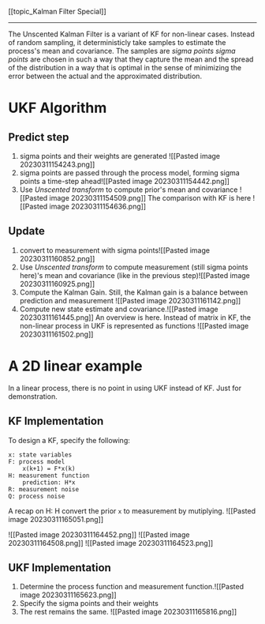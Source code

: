 [[topic_Kalman Filter Special]]
****
The Unscented Kalman Filter is a variant of KF for non-linear cases.
Instead of random sampling, it deterministicly take samples to estimate the process's mean and covariance. The samples are _sigma points_
_sigma points_ are chosen in such a way that they capture the mean and the spread of the distribution in a way that is optimal in the sense of minimizing the error between the actual and the approximated distribution.
# UKF Algorithm
## Predict step
1. sigma points and their weights are generated
![[Pasted image 20230311154243.png]]
2. sigma points are passed through the process model, forming sigma points a time-step ahead![[Pasted image 20230311154442.png]]
3. Use _Unscented transform_ to compute prior's mean and covariance ![[Pasted image 20230311154509.png]]
The comparison with KF is here
![[Pasted image 20230311154636.png]]

## Update
1. convert to measurement with sigma points![[Pasted image 20230311160852.png]]
2. Use _Unscented transform_ to compute measurement (still sigma points here)'s mean and covariance (like in the previous step)![[Pasted image 20230311160925.png]]
3. Compute the Kalman Gain. Still, the Kalman gain is a balance between prediction and measurement ![[Pasted image 20230311161142.png]]
4. Compute new state estimate and covariance.![[Pasted image 20230311161445.png]]
An overview is here.
Instead of matrix in KF, the non-linear process in UKF is represented as functions
![[Pasted image 20230311161502.png]]

# A 2D linear example
In a linear process, there is no point in using UKF instead of KF. Just for demonstration.
## KF Implementation
To design a KF, specify the following:
```
x: state variables
F: process model
	x(k+1) = F*x(k)
H: measurement function
	prediction: H*x
R: measurement noise
Q: process noise
```
A recap on H: H convert the prior `x` to measurement by mutiplying.
![[Pasted image 20230311165051.png]]

![[Pasted image 20230311164452.png]]
![[Pasted image 20230311164508.png]]
![[Pasted image 20230311164523.png]]
## UKF Implementation
1. Determine the process function and measurement function.![[Pasted image 20230311165623.png]]
2. Specify the sigma points and their weights
3. The rest remains the same.
![[Pasted image 20230311165816.png]]




